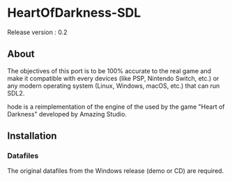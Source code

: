# HeartOfDarkness-SDL
<p>Release version : 0.2</p>

## About
<p>The objectives of this port is to be 100% accurate to the real game and make it compatible with every devices (like PSP, Nintendo Switch, etc.) or any modern operating system (Linux, Windows, macOS, etc.) that can run SDL2.</p>
<p>hode is a reimplementation of the engine of the used by the game "Heart of Darkness" developed by Amazing Studio.</p>

## Installation
### Datafiles
<p>The original datafiles from the Windows release (demo or CD) are required.</p>
